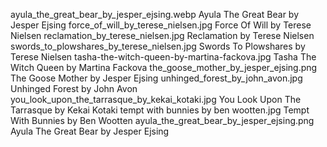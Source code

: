 ayula_the_great_bear_by_jesper_ejsing.webp Ayula The Great Bear by Jesper Ejsing
force_of_will_by_terese_nielsen.jpg Force Of Will by Terese Nielsen
reclamation_by_terese_nielsen.jpg Reclamation by Terese Nielsen
swords_to_plowshares_by_terese_nielsen.jpg Swords To Plowshares by Terese Nielsen
tasha-the-witch-queen-by-martina-fackova.jpg Tasha The Witch Queen by Martina Fackova
the_goose_mother_by_jesper_ejsing.png The Goose Mother by Jesper Ejsing
unhinged_forest_by_john_avon.jpg Unhinged Forest by John Avon
you_look_upon_the_tarrasque_by_kekai_kotaki.jpg You Look Upon The Tarrasque by Kekai Kotaki
tempt with bunnies by ben wootten.jpg Tempt With Bunnies by Ben Wootten
ayula_the_great_bear_by_jesper_ejsing.png Ayula The Great Bear by Jesper Ejsing

